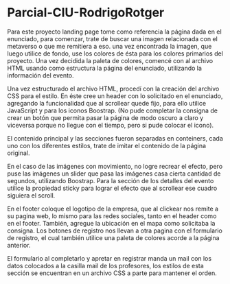 # Parcial-CIU-RodrigoRotger

Para este proyecto landing page tome como referencia la página dada en el enunciado, para comenzar, trate de buscar una imagen relacionada con el metaverso o que me remitiera a eso. una vez encontrada la imagen, que luego utilice de fondo, use los colores de ésta para los colores primarios del proyecto.
Una vez decidida la paleta de colores, comencé con al archivo HTML usando como estructura la página del enunciado, utilizando la información del evento.

Una vez estructurado el archivo HTML, procedí con la creación del archivo CSS para el estilo. En éste cree un header con lo solicitado en el enunciado, agregando la funcionalidad que al scrollear quede fijo, para ello utilice JavaScript y para los iconos Boostrap. (No pude completar la consigna de crear un botón que permita pasar la página de modo oscuro a claro y viceversa porque no llegue con el tiempo, pero si pude colocar el icono).

El contenido principal y las secciones fueron separadas en conteiners, cada uno con los diferentes estilos, trate de imitar el contenido de la página original.

En el caso de las imágenes con movimiento, no logre recrear el efecto, pero puse las imágenes un slider que pasa las imágenes casa cierta cantidad de segundos, utilizando Boostrap.
Para la sección de los detalles del evento utilice la propiedad sticky para lograr el efecto que al scrollear ese cuadro siguiera el scroll.

En el footer coloque el logotipo de la empresa, que al clickear nos remite a su pagina web, lo mismo para las redes sociales, tanto en el header como en el footer. También, agregue la ubicación en el mapa como solicitaba la consigna.
Los botones de registro nos llevan a otra pagina con el formulario de registro, el cual también utilice una paleta de colores acorde a la página anterior.

El formulario al completarlo y apretar en registrar manda un mail con los datos colocados a la casilla mail de los profesores, los estilos de esta sección se encuentran en un archivo CSS a parte para mantener el orden.
